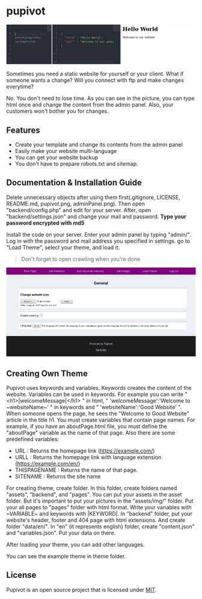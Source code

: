 # pupivot

![Pupivot](pupivot.png)

Sometimes you need a static website for yourself or your client. What if someone wants a change? Will you connect with ftp and make changes everytime?

No. You don't need to lose time. As you can see in the picture, you can type html once and change the content from the admin panel. Also, your customers won't bother you for changes.

## Features

- Create your template and change its contents from the admin panel
- Easily make your website multi-language
- You can get your website backup
- You don't have to prepare robots.txt and sitemap.

## Documentation & Installation Guide

Delete unnecessary objects after using them first(.gitignore, LICENSE, README.md, pupivot.png, adminPanel.png). Then open "backend/config.php" and edit for your server. After, open "backend/settings.json" and change your mail and password. **Type your password encrypted with md5**

Install the code on your server. Enter your admin panel by typing "admin/". Log in with the password and mail address you specified in settings. go to "Load Theme", select your theme, and load it.

> Don't forget to open crawling when you're done

![Admin Panel](adminPanel.png)

## Creating Own Theme

Pupivot uses keywords and variables. Keywords creates the content of the website. Variables can be used in keywords. For example you can write " &lt;h1&gt;|welcomeMessage|&lt;/h1&gt; " in html, " 'welcomeMessage':'Welcome to ~websiteName~' " in keywords and " 'websiteName':'Good Website' ". When someone opens the page, he sees the "Welcome to Good Website" article in the title h1\. You must create variables that contain page names. For example, if you have an aboutPage.html file, you must define the "aboutPage" variable as the name of that page. Also there are some predefined variables:

- URL : Returns the homepage link (<https://example.com/>)
- URLL : Returns the homepage link with language extension (<https://example.com/en/>)
- THISPAGENAME : Returns the name of that page.
- SITENAME : Returns the site name

For creating theme, create folder. In this folder, create folders named "assets", "backend", and "pages". You can put your assets in the asset folder. But it's important to put your pictures in the "assets/img/" folder. Put your all pages to "pages" folder with html format. Write your variables with ~VARIABLE~ and keywords with |KEYWORD|. In "backend" folder, put your website's header, footer and 404 page with html extensions. And create folder "data/en/". In "en" (it represents english) folder, create "content.json" and "variables.json". Put your data on there.

After loading your theme, you can add other languages.

You can see the example theme in theme folder.

## License

Pupivot is an open source project that is licensed under [MIT](http://opensource.org/licenses/MIT).
